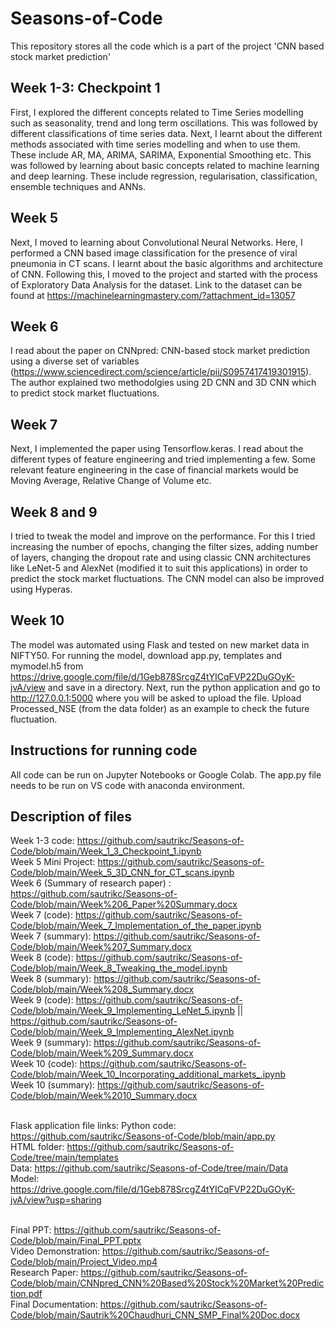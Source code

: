 # Seasons-of-Code
This repository stores all the code which is a part of the project 'CNN based stock market prediction'

## Week 1-3: Checkpoint 1
First, I explored the different concepts related to Time Series modelling such as seasonality, trend and long term oscillations. This was followed by different classifications of time series data. Next, I learnt about the different methods associated with time series modelling and when to use them. These include AR, MA, ARIMA, SARIMA, Exponential Smoothing etc. This was followed by learning about basic concepts related to machine learning and deep learning. These include regression, regularisation, classification, ensemble techniques and ANNs.

## Week 5
Next, I moved to learning about Convolutional Neural Networks. Here, I performed a CNN based image classification for the presence of viral pneumonia in CT scans. I learnt about the basic algorithms and architecture of CNN. Following this, I moved to the project and started with the process of Exploratory Data Analysis for the dataset. Link to the dataset can be found at https://machinelearningmastery.com/?attachment_id=13057

## Week 6
I read about the paper on CNNpred: CNN-based stock market prediction using a diverse set of variables (https://www.sciencedirect.com/science/article/pii/S0957417419301915). The author explained two methodolgies using 2D CNN and 3D CNN which to predict stock market fluctuations.

## Week 7
Next, I implemented the paper using Tensorflow.keras. I read about the different types of feature engineering and tried implementing a few. Some relevant feature engineering in the case of financial markets would be Moving Average, Relative Change of Volume etc.

## Week 8 and 9
I tried to tweak the model and improve on the performance. For this I tried increasing the number of epochs, changing the filter sizes, adding number of layers, changing the dropout rate and using classic CNN architectures like LeNet-5 and AlexNet (modified it to suit this applications) in order to predict the stock market fluctuations. The CNN model can also be improved using Hyperas.

## Week 10
The model was automated using Flask and tested on new market data in NIFTY50. For running the model, download app.py, templates and mymodel.h5 from https://drive.google.com/file/d/1Geb878SrcgZ4tYICqFVP22DuGOyK-jvA/view and save in a directory. Next, run the python application and go to http://127.0.0.1:5000 where you will be asked to upload the file. Upload Processed_NSE (from the data folder) as an example to check the future fluctuation.

## Instructions for running code
All code can be run on Jupyter Notebooks or Google Colab. The app.py file needs to be run on VS code with anaconda environment.

## Description of files

Week 1-3 code: https://github.com/sautrikc/Seasons-of-Code/blob/main/Week_1_3_Checkpoint_1.ipynb <br />
Week 5 Mini Project: https://github.com/sautrikc/Seasons-of-Code/blob/main/Week_5_3D_CNN_for_CT_scans.ipynb <br />
Week 6 (Summary of research paper) : https://github.com/sautrikc/Seasons-of-Code/blob/main/Week%206_Paper%20Summary.docx <br />
Week 7 (code): https://github.com/sautrikc/Seasons-of-Code/blob/main/Week_7_Implementation_of_the_paper.ipynb <br />
Week 7 (summary): https://github.com/sautrikc/Seasons-of-Code/blob/main/Week%207_Summary.docx <br />
Week 8 (code): https://github.com/sautrikc/Seasons-of-Code/blob/main/Week_8_Tweaking_the_model.ipynb <br />
Week 8 (summary): https://github.com/sautrikc/Seasons-of-Code/blob/main/Week%208_Summary.docx <br />
Week 9 (code): https://github.com/sautrikc/Seasons-of-Code/blob/main/Week_9_Implementing_LeNet_5.ipynb || https://github.com/sautrikc/Seasons-of-Code/blob/main/Week_9_Implementing_AlexNet.ipynb <br />
Week 9 (summary): https://github.com/sautrikc/Seasons-of-Code/blob/main/Week%209_Summary.docx <br />
Week 10 (code):  https://github.com/sautrikc/Seasons-of-Code/blob/main/Week_10_Incorporating_additional_markets_.ipynb  <br />
Week 10 (summary): https://github.com/sautrikc/Seasons-of-Code/blob/main/Week%2010_Summary.docx <br /> <br />

Flask application file links:
Python code: https://github.com/sautrikc/Seasons-of-Code/blob/main/app.py <br />
HTML folder: https://github.com/sautrikc/Seasons-of-Code/tree/main/templates <br />
Data: https://github.com/sautrikc/Seasons-of-Code/tree/main/Data <br />
Model: https://drive.google.com/file/d/1Geb878SrcgZ4tYICqFVP22DuGOyK-jvA/view?usp=sharing <br /> <br />

Final PPT: https://github.com/sautrikc/Seasons-of-Code/blob/main/Final_PPT.pptx <br />
Video Demonstration: https://github.com/sautrikc/Seasons-of-Code/blob/main/Project_Video.mp4 <br />
Research Paper: https://github.com/sautrikc/Seasons-of-Code/blob/main/CNNpred_CNN%20Based%20Stock%20Market%20Prediction.pdf <br />
Final Documentation: https://github.com/sautrikc/Seasons-of-Code/blob/main/Sautrik%20Chaudhuri_CNN_SMP_Final%20Doc.docx
